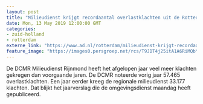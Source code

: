 ```yaml
---
layout: post
title: "Milieudienst krijgt recordaantal overlastklachten uit de Rotterdamse regio"
date: Mon, 13 May 2019 12:00:00 GMT
categories: 
- zuid-holland 
- rotterdam 
externe_link: "https://www.ad.nl/rotterdam/milieudienst-krijgt-recordaantal-overlastklachten-uit-de-rotterdamse-regio~a1797af9/"
feature_image: "https://images0.persgroep.net/rcs/T9JDT4j25itA1A6RiMQbY-JvsUw/diocontent/68296499/_fitwidth/400/?appId=21791a8992982cd8da851550a453bd7f&quality=0.7"
---
```


De DCMR Milieudienst Rijnmond heeft het afgelopen jaar veel meer klachten gekregen dan voorgaande jaren. De DCMR noteerde vorig jaar 57.465 overlastklachten. Een jaar eerder kreeg de regionale milieudienst 33.177 klachten. Dat blijkt het jaarverslag die de omgevingsdienst maandag heeft gepubliceerd.
